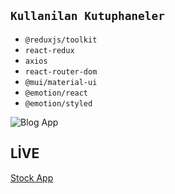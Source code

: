 ## `Kullanilan Kutuphaneler`

- `@reduxjs/toolkit`
- `react-redux`
- `axios`
- `react-router-dom`
- `@mui/material-ui`
- `@emotion/react`
- `@emotion/styled`

![Blog App](blogapp.gif)

## LİVE

[Stock App](https://mucahitmehmet-stock-manegment-app.netlify.app/)

